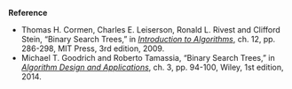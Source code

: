 **Reference**

- Thomas H. Cormen, Charles E. Leiserson, Ronald L. Rivest and Clifford Stein, “Binary Search Trees,” in *[Introduction to Algorithms](http://www.amazon.com/Introduction-Algorithms-3rd-Edition-Press/dp/0262033844)*, ch. 12, pp. 286-298, MIT Press, 3rd edition, 2009.
- Michael T. Goodrich and Roberto Tamassia, “Binary Search Trees,” in *[Algorithm Design and Applications](http://www.amazon.com/Algorithm-Design-Applications-Michael-Goodrich/dp/1118335910)*, ch. 3, pp. 94-100, Wiley, 1st edition, 2014.
